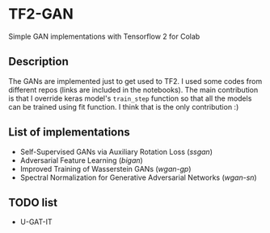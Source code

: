# TF2-GAN
Simple GAN implementations with Tensorflow 2 for Colab

## Description
The GANs are implemented just to get used to TF2. I used some codes from different repos (links are included in the notebooks). The main contribution is that I override keras model's `train_step`  function so that all the models can be trained using fit function. I think that is the only contribution :)

## List of implementations

* Self-Supervised GANs via Auxiliary Rotation Loss (*ssgan*)
* Adversarial Feature Learning (*bigan*)
* Improved Training of Wasserstein GANs (*wgan-gp*)
* Spectral Normalization for Generative Adversarial Networks (*wgan-sn*)

## TODO list
* U-GAT-IT
